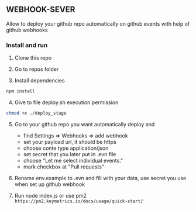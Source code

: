 ## WEBHOOK-SEVER

Allow to deploy your github repo automatically on github events with help of github webhooks

### Install and run

1. Clone this repo 

2. Go to repos folder

3. Install dependencies
```bash
npm install
```

4. Give to file deploy.sh execution permission
```bash
chmod +x ./deploy_stage
```

5. Go to your github repo you want automatically deploy and
    - find Settings => Webhooks => add webhook 
    - set your payload url, it should be https
    - choose conte type application/json
    - set secret that you later put in .evn file
    - choose "Let me select individual events."
    - mark checkbox at "Pull requests"

6. Rename env.example to .evn and fill with your data,
    use secret you use when set up github webhook

7. Run node index.js or use pm2 `https://pm2.keymetrics.io/docs/usage/quick-start/`




